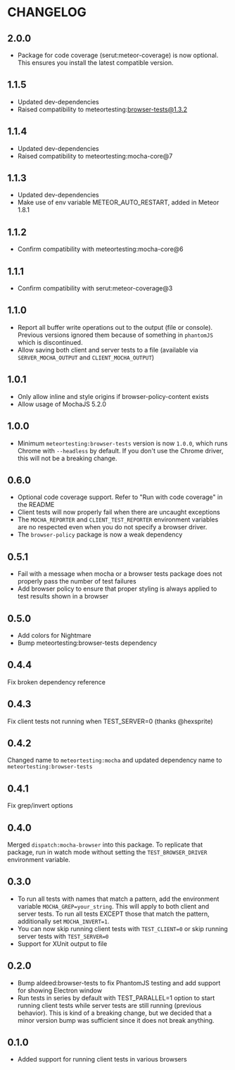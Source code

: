 # CHANGELOG

## 2.0.0

- Package for code coverage (serut:meteor-coverage) is now optional. This ensures you install the latest compatible version.

## 1.1.5

- Updated dev-dependencies
- Raised compatibility to meteortesting:browser-tests@1.3.2

## 1.1.4

- Updated dev-dependencies
- Raised compatibility to meteortesting:mocha-core@7

## 1.1.3

- Updated dev-dependencies
- Make use of env variable METEOR_AUTO_RESTART, added in Meteor 1.8.1

## 1.1.2

- Confirm compatibility with meteortesting:mocha-core@6

## 1.1.1

- Confirm compatibility with serut:meteor-coverage@3

## 1.1.0

- Report all buffer write operations out to the output (file or console). Previous versions ignored them because of something in `phantomJS` which is discontinued.
- Allow saving both client and server tests to a file (available via `SERVER_MOCHA_OUTPUT` and `CLIENT_MOCHA_OUTPUT`)

## 1.0.1

- Only allow inline and style origins if browser-policy-content exists
- Allow usage of MochaJS 5.2.0

## 1.0.0

- Minimum `meteortesting:browser-tests` version is now `1.0.0`, which runs Chrome with `--headless` by default. If you don't use the Chrome driver, this will not be a breaking change.

## 0.6.0

- Optional code coverage support. Refer to "Run with code coverage" in the README
- Client tests will now properly fail when there are uncaught exceptions
- The `MOCHA_REPORTER` and `CLIENT_TEST_REPORTER` environment variables are no respected even when you do not specify a browser driver.
- The `browser-policy` package is now a weak dependency

## 0.5.1

- Fail with a message when mocha or a browser tests package does not properly pass the number of test failures
- Add browser policy to ensure that proper styling is always applied to test results shown in a browser

## 0.5.0

- Add colors for Nightmare
- Bump meteortesting:browser-tests dependency

## 0.4.4

Fix broken dependency reference

## 0.4.3

Fix client tests not running when TEST_SERVER=0 (thanks @hexsprite)

## 0.4.2

Changed name to `meteortesting:mocha` and updated dependency name to `meteortesting:browser-tests`

## 0.4.1

Fix grep/invert options

## 0.4.0

Merged `dispatch:mocha-browser` into this package. To replicate that package, run in watch mode without setting the `TEST_BROWSER_DRIVER` environment variable.

## 0.3.0

* To run all tests with names that match a pattern, add the environment variable `MOCHA_GREP=your_string`. This will apply to both client and server tests. To run all tests EXCEPT those that match the pattern, additionally set `MOCHA_INVERT=1`.
* You can now skip running client tests with `TEST_CLIENT=0` or skip running server tests with `TEST_SERVER=0`
* Support for XUnit output to file

## 0.2.0

* Bump aldeed:browser-tests to fix PhantomJS testing and add support for showing Electron window
* Run tests in series by default with TEST_PARALLEL=1 option to start running client tests while server tests are still running (previous behavior). This is kind of a breaking change, but we decided that a minor version bump was sufficient since it does not break anything.

## 0.1.0

* Added support for running client tests in various browsers
